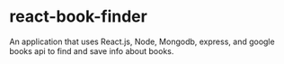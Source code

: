# react-book-finder
An application that uses React.js, Node, Mongodb, express, and google books api to find and save info about books.
